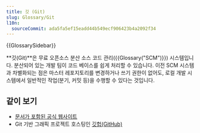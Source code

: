 ```yaml
---
title: 깃 (Git)
slug: Glossary/Git
l10n:
  sourceCommit: ada5fa5ef15eadd44b549ecf906423b4a2092f34
---
```


{{GlossarySidebar}}

**깃(Git)**은 무료 오픈소스 분산 소스 코드 관리({{Glossary("SCM")}}) 시스템입니다. 분산되어 있는 개발 팀이 코드 베이스를 쉽게 처리할 수 있습니다. 이전 SCM 시스템과 차별화되는 점은 마스터 레포지토리를 변경하거나 쓰기 권한이 없어도, 로컬 개발 시스템에서 일반적인 작업(분기, 커밋 등)을 수행할 수 있다는 것입니다.

## 같이 보기

- [문서가 포함된 공식 웹사이트](https://git-scm.com/)
- Git 기반 그래픽 프로젝트 호스팅인 [깃헙(GitHub)](https://github.com/)
